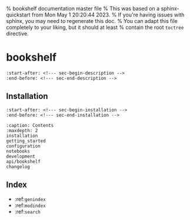 % bookshelf documentation master file
% This was based on a sphinx-quickstart from Mon May  1 20:20:44 2023.
% If you're having issues with sphinx, you may need to regenerate this doc.
% You can adapt this file completely to your liking, but it should at least
% contain the root `toctree` directive.

# bookshelf

```{include} ../../README.md
:start-after: <!--- sec-begin-description -->
:end-before: <!--- sec-end-description -->
```

## Installation

```{include} ../../README.md
:start-after: <!--- sec-begin-installation -->
:end-before: <!--- sec-end-installation -->
```


```{toctree}
:caption: Contents
:maxdepth: 2
installation
getting_started
configuration
notebooks
development
api/bookshelf
changelog
```

Index
-----

- :ref:`genindex`
- :ref:`modindex`
- :ref:`search`
